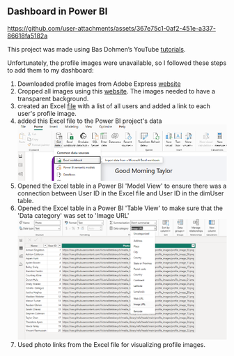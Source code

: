 ## Dashboard in Power BI

https://github.com/user-attachments/assets/367e75c1-0af2-451e-a337-86618fa5182a

This project was made using Bas Dohmen’s YouTube [tutorials](https://www.youtube.com/watch?v=cYwioeHu_OU&t=1041s).<br>


Unfortunately, the profile images were unavailable, so I followed these steps to add them to my dashboard:<br>

1. Downloaded profile images from Adobe Express [website](https://new.express.adobe.com/)<br>
2. Cropped all images using this [website](https://crop-circle.imageonline.co/). The images needed to have a transparent background.<br>
3. created an Excel [file](https://github.com/VictoriaStetskevych/projects/blob/main/powerBI_dashboards/dashboard_sport/profile_images.xlsx) with a list of all users and added a link to each user's profile image.<br>
4. added this Excel file to the Power BI project's data<br>
![](https://github.com/VictoriaStetskevych/projects/blob/main/powerBI_dashboards/dashboard_sport/images/01_add_excel_file.png?raw=true)<br>
5. Opened the Excel table in a Power BI 'Model View' to ensure there was a connection between User ID in the Excel file and User ID in the dimUser table.<br>
6. Opened the Excel table in a Power BI 'Table View' to make sure that the 'Data category' was set to 'Image URL' <br>
![](https://github.com/VictoriaStetskevych/projects/blob/main/powerBI_dashboards/dashboard_sport/images/02_image_url.png?raw=true)<br>
6. Used photo links from the Excel file for visualizing profile images.<br>
